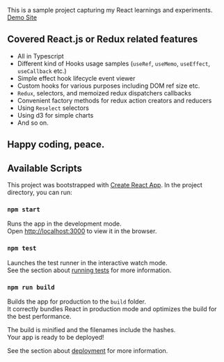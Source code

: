 This is a sample project capturing my React learnings and experiments. [Demo Site](https://sidecus.github.io/reactstudy/)

## Covered React.js or Redux related features
* All in Typescript
* Different kind of Hooks usage samples (```useRef```, ```useMemo```, ```useEffect```, ```useCallback``` etc.)
* Simple effect hook lifecycle event viewer
* Custom hooks for various purposes including DOM ref size etc.
* ```Redux```, selectors, and memoized redux dispatchers callbacks
* Convenient factory methods for redux action creators and reducers
* Using ```Reselect``` selectors
* Using d3 for simple charts
* And so on.

## Happy coding, peace.

## Available Scripts
This project was bootstrapped with [Create React App](https://github.com/facebook/create-react-app).
In the project directory, you can run:

### `npm start`

Runs the app in the development mode.<br>
Open [http://localhost:3000](http://localhost:3000) to view it in the browser.

### `npm test`

Launches the test runner in the interactive watch mode.<br>
See the section about [running tests](https://facebook.github.io/create-react-app/docs/running-tests) for more information.

### `npm run build`

Builds the app for production to the `build` folder.<br>
It correctly bundles React in production mode and optimizes the build for the best performance.

The build is minified and the filenames include the hashes.<br>
Your app is ready to be deployed!

See the section about [deployment](https://facebook.github.io/create-react-app/docs/deployment) for more information.
